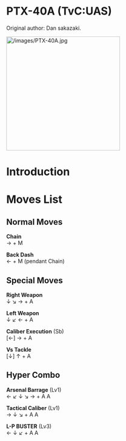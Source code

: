 # PTX-40A (TvC:UAS)

Original author: Dan sakazaki.

<img src="/images/PTX-40A.jpg" title="/images/PTX-40A.jpg" width="300"
alt="/images/PTX-40A.jpg" />  

# Introduction

# Moves List

## Normal Moves

**Chain**  
→ + M

**Back Dash**  
← + M (pendant Chain)

## Special Moves

**Right Weapon**  
↓ ↘ → + A

**Left Weapon**  
↓ ↙ ← + A

**Caliber Execution** (Sb)  
\[←\] → + A

**Vs Tackle**  
\[↓\] ↑ + A

## Hyper Combo

**Arsenal Barrage** (Lv1)  
← ↙ ↓ ↘ → + A A

**Tactical Caliber** (Lv1)  
→ ↓ ↘ + A A

**L-P BUSTER** (Lv3)  
← ↓ ↙ + A A
